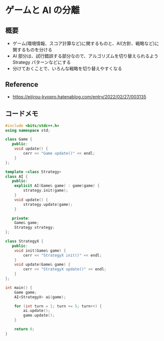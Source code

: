 # ゲームと AI の分離

## 概要

- ゲーム(環境情報、スコア計算など)に関するものと、AI(方針、戦略など)に関するものを分ける
- AI 部分は、試行錯誤する部分なので、アルゴリズムを切り替えられるよう Strategy パターンなどにする
- 分けておくことで、いろんな戦略を切り替えやすくなる

## Reference

- https://eijirou-kyopro.hatenablog.com/entry/2022/02/27/003135

## コードメモ

```c++
#include <bits/stdc++.h>
using namespace std;

class Game {
   public:
    void update() {
        cerr << "Game update()" << endl;
    }
};

template <class Strategy>
class AI {
   public:
    explicit AI(Game& game) : game(game) {
        strategy.init(game);
    }
    void update() {
        strategy.update(game);
    }

   private:
    Game& game;
    Strategy strategy;
};

class StrategyX {
   public:
    void init(Game& game) {
        cerr << "StrategyX init()" << endl;
    }
    void update(Game& game) {
        cerr << "StrategyX update()" << endl;
    }
};

int main() {
    Game game;
    AI<StrategyX> ai(game);

    for (int turn = 1; turn <= 5; turn++) {
        ai.update();
        game.update();
    }

    return 0;
}
```